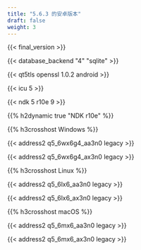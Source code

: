 ```yaml
---
title: "5.6.3 的安卓版本"
draft: false
weight: 3
---
```


{{< final_version >}}

{{< database_backend "4" "sqlite" >}}

{{< qt5tls openssl 1.0.2 android >}}

{{< icu 5 >}}

{{< ndk 5 r10e 9 >}}

{{% h2dynamic true "NDK r10e" %}}

{{% h3crosshost Windows %}}

{{< address2 q5_6wx6g4_aa3n0 legacy >}}

{{< address2 q5_6wx6g4_ax3n0 legacy >}}

{{% h3crosshost Linux %}}

{{< address2 q5_6lx6_aa3n0 legacy >}}

{{< address2 q5_6lx6_ax3n0 legacy >}}

{{% h3crosshost macOS %}}

{{< address2 q5_6mx6_aa3n0 legacy >}}

{{< address2 q5_6mx6_ax3n0 legacy >}}
